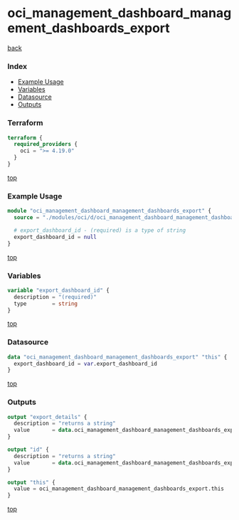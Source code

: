 # oci_management_dashboard_management_dashboards_export

[back](../oci.md)

### Index

- [Example Usage](#example-usage)
- [Variables](#variables)
- [Datasource](#datasource)
- [Outputs](#outputs)

### Terraform

```terraform
terraform {
  required_providers {
    oci = ">= 4.19.0"
  }
}
```

[top](#index)

### Example Usage

```terraform
module "oci_management_dashboard_management_dashboards_export" {
  source = "./modules/oci/d/oci_management_dashboard_management_dashboards_export"

  # export_dashboard_id - (required) is a type of string
  export_dashboard_id = null
}
```

[top](#index)

### Variables

```terraform
variable "export_dashboard_id" {
  description = "(required)"
  type        = string
}
```

[top](#index)

### Datasource

```terraform
data "oci_management_dashboard_management_dashboards_export" "this" {
  export_dashboard_id = var.export_dashboard_id
}
```

[top](#index)

### Outputs

```terraform
output "export_details" {
  description = "returns a string"
  value       = data.oci_management_dashboard_management_dashboards_export.this.export_details
}

output "id" {
  description = "returns a string"
  value       = data.oci_management_dashboard_management_dashboards_export.this.id
}

output "this" {
  value = oci_management_dashboard_management_dashboards_export.this
}
```

[top](#index)